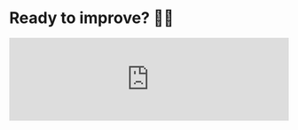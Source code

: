# Ready to improve? 🐍🚀

<script type="text/javascript" src="https://testimonial.to/js/iframeResizer.min.js"></script>
<iframe id='testimonialto-mathspp-insider-newsletter-tag-all-light' src="https://embed-v2.testimonial.to/w/mathspp-insider-newsletter?theme=light&card=base&loadMore=on&initialCount=10&tag=all" frameborder="0" scrolling="no" width="100%"></iframe>
<script type="text/javascript">iFrameResize({log: false, checkOrigin: false}, '#testimonialto-mathspp-insider-newsletter-tag-all-light');</script>
